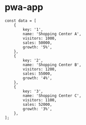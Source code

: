 # pwa-app

    const data = [
        {
            key: '1',
            name: 'Shopping Center A',
            visitors: 1000,
            sales: 50000,
            growth: '5%',
        },
        {
            key: '2',
            name: 'Shopping Center B',
            visitors: 1200,
            sales: 55000,
            growth: '4%',
        },
        {
            key: '3',
            name: 'Shopping Center C',
            visitors: 1100,
            sales: 52000,
            growth: '3%',
        },
    ];